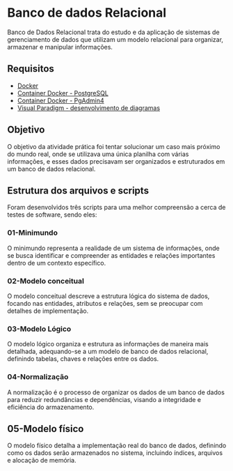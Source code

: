 # Banco de dados Relacional

Banco de Dados Relacional trata do estudo e da aplicação de sistemas de gerenciamento de dados que utilizam um modelo relacional para organizar, armazenar e manipular informações. 

## Requisitos

- [Docker](https://www.docker.com/)
- [Container Docker - PostgreSQL](https://hub.docker.com/_/postgres)
- [Container Docker - PgAdmin4](https://www.pgadmin.org/download/)
- [Visual Paradigm - desenvolvimento de diagramas](https://www.visual-paradigm.com/)

## Objetivo

O objetivo da atividade prática foi tentar solucionar um caso mais próximo do mundo real, onde se utilizava uma única planilha com várias informações, e esses dados precisavam ser organizados e estruturados em um banco de dados relacional.

## Estrutura dos arquivos e scripts

Foram desenvolvidos três scripts para uma melhor compreensão a cerca de testes de software, sendo eles: 

### 01-Minimundo

O minimundo representa a realidade de um sistema de informações, onde se busca identificar e compreender as entidades e relações importantes dentro de um contexto específico.

### 02-Modelo conceitual

O modelo conceitual descreve a estrutura lógica do sistema de dados, focando nas entidades, atributos e relações, sem se preocupar com detalhes de implementação.

### 03-Modelo Lógico

O modelo lógico organiza e estrutura as informações de maneira mais detalhada, adequando-se a um modelo de banco de dados relacional, definindo tabelas, chaves e relações entre os dados.

### 04-Normalização

A normalização é o processo de organizar os dados de um banco de dados para reduzir redundâncias e dependências, visando a integridade e eficiência do armazenamento.

## 05-Modelo físico

O modelo físico detalha a implementação real do banco de dados, definindo como os dados serão armazenados no sistema, incluindo índices, arquivos e alocação de memória.